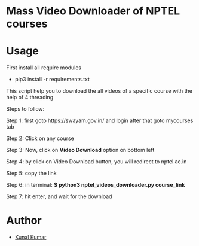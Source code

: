 <h1>Mass Video Downloader of NPTEL courses<h1>
    <h1>Usage</h1>
  <p>First install all require modules</p>
<ul>
  <li>pip3 install -r requirements.txt</li>
  </ul>
  <p>This script help you to download the all videos of a specific course with the help of 4 threading</p>
  <p>Steps to follow:</p>
  <p>Step 1: first goto https://swayam.gov.in/ and login after that goto mycourses tab</p>
  <p>Step 2: Click on any course</p>
  <p>Step 3: Now, click on <b>Video Download</b> option on bottom left</p>
  <p>Step 4: by click on Video Download button, you will redirect to nptel.ac.in</p>
  <p>Step 5: copy the link</p>
  <p>Step 6: in terminal: <b>$ python3 nptel_videos_downloader.py course_link</b></p>
  <p>Step 7: hit enter, and wait for the download</p>
<h1>Author</h1>
<ul>
  <li><a href="https://twitter.com/pr0kunal">Kunal Kumar</a></li>
  </ul>
  
